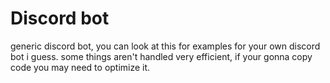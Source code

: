 # Discord bot
generic discord bot, you can look at this for examples for your own discord bot i guess.
some things aren't handled very efficient, if your gonna copy code you may need to optimize it.
